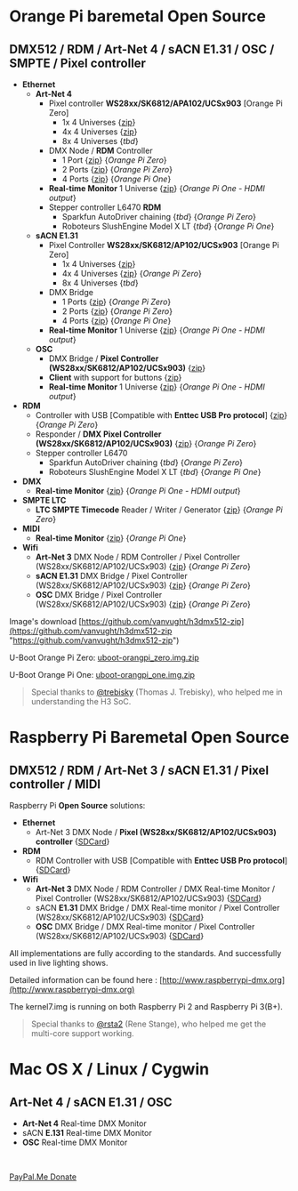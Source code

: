 # Orange Pi baremetal Open Source
## DMX512 / RDM / Art-Net 4 / sACN E1.31 / OSC / SMPTE / Pixel controller

* **Ethernet**
  * **Art-Net 4**
      * Pixel controller **WS28xx/SK6812/APA102/UCSx903** [Orange Pi Zero]
         * 1x 4 Universes {[zip](https://github.com/vanvught/h3dmx512-zip/blob/master/opi_emac_artnet_pixel.zip?raw=true)}
         * 4x 4 Universes {[zip](https://github.com/vanvught/h3dmx512-zip/blob/master/opi_emac_artnet_pixel_multi.zip?raw=true)}
         * 8x 4 Universes {*tbd*}
      * DMX Node / **RDM** Controller
         *  1 Port {[zip](https://github.com/vanvught/h3dmx512-zip/blob/master/opi_emac_artnet_dmx.zip?raw=true)} {*Orange Pi Zero*}
         *  2 Ports {[zip](https://github.com/vanvught/h3dmx512-zip/blob/master/opi_emac_artnet_dmx_multi.zip?raw=true)} {*Orange Pi Zero*}
         *  4 Ports {[zip](https://github.com/vanvught/h3dmx512-zip/blob/master/opi_emac_artnet_dmx_multi.zip?raw=true)} {*Orange Pi One*}
      * **Real-time Monitor** 1 Universe {[zip](https://github.com/vanvught/h3dmx512-zip/blob/master/opi_emac_artnet_monitor.zip?raw=true)} {*Orange Pi One - HDMI output*}
     * Stepper controller L6470 **RDM**
         * Sparkfun AutoDriver chaining {*tbd*} {*Orange Pi Zero*}
         * Roboteurs SlushEngine Model X LT  {*tbd*} {*Orange Pi One*}
  * **sACN E1.31** 
      * Pixel Controller **WS28xx/SK6812/AP102/UCSx903** [Orange Pi Zero]
         *  1x 4 Universes {[zip](https://github.com/vanvught/h3dmx512-zip/blob/master/opi_emac_e131_dmx.zip?raw=true)}
         *  4x 4 Universes {[zip](https://github.com/vanvught/h3dmx512-zip/blob/master/opi_emac_e131_pixel_multi.zip?raw=true)} {*Orange Pi Zero*}
         *  8x 4 Universes {*tbd*}
      * DMX Bridge
         *  1 Ports {[zip](https://github.com/vanvught/h3dmx512-zip/blob/master/opi_emac_e131_dmx.zip?raw=true)} {*Orange Pi Zero*}
         *  2 Ports {[zip](https://github.com/vanvught/h3dmx512-zip/blob/master/opi_emac_e131_dmx_multi.zip?raw=true)} {*Orange Pi Zero*}
         *  4 Ports {[zip](https://github.com/vanvught/h3dmx512-zip/blob/master/opi_emac_e131_dmx_multi.zip?raw=true)} {*Orange Pi One*}
      * **Real-time Monitor** 1 Universe {[zip](https://github.com/vanvught/h3dmx512-zip/blob/master/opi_emac_e131_monitor.zip?raw=true)} {*Orange Pi One - HDMI output*}
  * **OSC** 
      * DMX Bridge / **Pixel Controller (WS28xx/SK6812/AP102/UCSx903)** {[zip](https://github.com/vanvught/h3dmx512-zip/blob/master/opi_emac_osc_dmx.zip?raw=true)}
      * **Client** with support for buttons {[zip](https://github.com/vanvught/h3dmx512-zip/blob/master/opi_emac_osc_client.zip?raw=true)}
      * **Real-time Monitor** 1 Universe {[zip](https://github.com/vanvught/h3dmx512-zip/blob/master/opi_emac_osc_monitor.zip?raw=true)} {*Orange Pi One - HDMI output*}
* **RDM** 
  * Controller with USB [Compatible with **Enttec USB Pro protocol**] {[zip](https://github.com/vanvught/h3dmx512-zip/blob/master/opi_dmx_usb_pro.zip?raw=true)} {*Orange Pi Zero*}
  * Responder / **DMX Pixel Controller (WS28xx/SK6812/AP102/UCSx903)** {[zip](https://github.com/vanvught/h3dmx512-zip/blob/master/h3_rdm_responder.zip?raw=true)} {*Orange Pi Zero*}
  * Stepper controller L6470
     * Sparkfun AutoDriver chaining {*tbd*} {*Orange Pi Zero*}
     * Roboteurs SlushEngine Model X LT {*tbd*} {*Orange Pi One*}
* **DMX**
  * **Real-time Monitor** {[zip](https://github.com/vanvught/h3dmx512-zip/blob/master/opi_dmx_monitor.zip?raw=true)} {*Orange Pi One - HDMI output*}
* **SMPTE LTC**
  * **LTC SMPTE Timecode** Reader / Writer / Generator {[zip](https://github.com/vanvught/h3dmx512-zip/blob/master/opi_emac_ltc_smpte.zip?raw=true)}  {*Orange Pi Zero*}
* **MIDI**
  *  **Real-time Monitor** {[zip](https://github.com/vanvught/h3dmx512-zip/blob/master/opi_midi_monitor.zip?raw=true)}  {*Orange Pi One*}
* **Wifi**
  * **Art-Net 3** DMX Node / RDM Controller / Pixel Controller (WS28xx/SK6812/AP102/UCSx903) {[zip](https://github.com/vanvught/h3dmx512-zip/blob/master/h3_wifi_artnet_dmx.zip?raw=true)} {*Orange Pi Zero*}
  * **sACN E1.31** DMX Bridge  / Pixel Controller (WS28xx/SK6812/AP102/UCSx903) {[zip](https://github.com/vanvught/h3dmx512-zip/blob/master/h3_wifi_e131_dmx.zip?raw=true)} {*Orange Pi Zero*}
  * **OSC** DMX Bridge / Pixel Controller (WS28xx/SK6812/AP102/UCSx903) {[zip](https://github.com/vanvught/h3dmx512-zip/blob/master/h3_wifi_osc_dmx.zip?raw=true)} {*Orange Pi Zero*}

Image's download [https://github.com/vanvught/h3dmx512-zip](https://github.com/vanvught/h3dmx512-zip "https://github.com/vanvught/h3dmx512-zip")

U-Boot Orange Pi Zero: [uboot-orangpi_zero.img.zip](https://github.com/vanvught/h3dmx512-zip/blob/master/uboot-orangpi_zero.img.zip?raw=true)

U-Boot Orange Pi One: [uboot-orangpi_one.img.zip](https://github.com/vanvught/h3dmx512-zip/blob/master/uboot-orangpi_one.img.zip?raw=true)

> Special thanks to [@trebisky](https://github.com/trebisky/orangepi) (Thomas J. Trebisky), who helped me in understanding the H3 SoC.

# Raspberry Pi Baremetal Open Source
## DMX512 / RDM / Art-Net 3 / sACN E1.31 / Pixel controller / MIDI

Raspberry Pi **Open Source** solutions:

* **Ethernet**
  * Art-Net 3 DMX Node / **Pixel (WS28xx/SK6812/AP102/UCSx903) controller** {[SDCard](https://github.com/vanvught/rpidmx512-zip/blob/master/rpi_circle_artnet_dmx.zip?raw=true)}
* **RDM**
  * RDM Controller with USB [Compatible with **Enttec USB Pro protocol**] {[SDCard](https://github.com/vanvught/rpidmx512-zip/blob/master/rpi_dmx_usb_pro.zip?raw=true)}
* **Wifi**
  * **Art-Net 3** DMX Node / RDM Controller / DMX Real-time Monitor / Pixel Controller (WS28xx/SK6812/AP102/UCSx903) {[SDCard](https://github.com/vanvught/rpidmx512-zip/blob/master/rpi_wifi_artnet_dmx.zip?raw=true)}
  * sACN **E1.31** DMX Bridge / DMX Real-time monitor / Pixel Controller (WS28xx/SK6812/AP102/UCSx903) {[SDCard](https://github.com/vanvught/rpidmx512-zip/blob/master/rpi_wifi_e131_dmx.zip?raw=true)}
  * **OSC** DMX Bridge / DMX Real-time monitor / Pixel Controller (WS28xx/SK6812/AP102/UCSx903) {[SDCard](https://github.com/vanvught/rpidmx512-zip/blob/master/rpi_wifi_osc_dmx.zip?raw=true)}


All implementations are fully according to the standards. And successfully used in live lighting shows.

Detailed information can be found here : [http://www.raspberrypi-dmx.org](http://www.raspberrypi-dmx.org)

The kernel7.img is running on both Raspberry Pi 2 and Raspberry Pi 3(B+).

> Special thanks to [@rsta2](https://github.com/rsta2/circle) (Rene Stange), who helped me get the multi-core support working. 

#  Mac OS X / Linux / Cygwin
## Art-Net 4 / sACN E1.31 / OSC
- **Art-Net 4** Real-time DMX Monitor
- sACN **E.131** Real-time DMX Monitor
- **OSC** Real-time DMX Monitor

<br>

[PayPal.Me Donate](https://paypal.me/AvanVught?locale.x=nl_NL)
